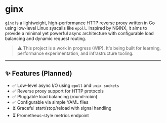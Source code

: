 # ginx

`ginx` is a lightweight, high-performance HTTP reverse proxy written in Go using low-level Linux syscalls like `epoll`. Inspired by NGINX, it aims to provide a minimal yet powerful async architecture with configurable load balancing and dynamic request routing.

> ⚠️ This project is a work in progress (WIP). It's being built for learning, performance experimentation, and infrastructure tooling.

---

## ✨ Features (Planned)

- ✅ Low-level async I/O using `epoll` and `unix sockets`
- ✅ Reverse proxy support for HTTP protocols
- ✅ Pluggable load balancing (round-robin)
- ✅ Configurable via simple YAML files
- ⏳ Graceful start/stop/reload with signal handling
- ⏳ Prometheus-style metrics endpoint
